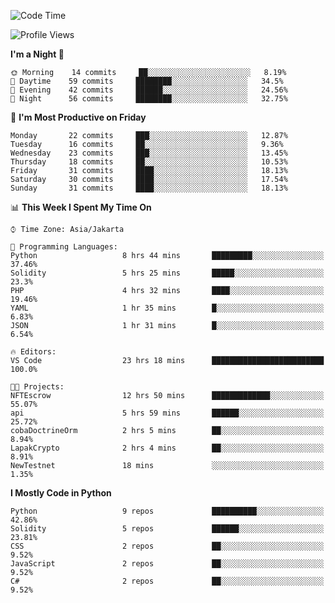 <!--START_SECTION:waka-->
![Code Time](http://img.shields.io/badge/Code%20Time-1%2C048%20hrs%2033%20mins-blue)

![Profile Views](http://img.shields.io/badge/Profile%20Views-3-blue)

**I'm a Night 🦉** 

```text
🌞 Morning    14 commits     ██░░░░░░░░░░░░░░░░░░░░░░░   8.19% 
🌆 Daytime    59 commits     ████████░░░░░░░░░░░░░░░░░   34.5% 
🌃 Evening    42 commits     ██████░░░░░░░░░░░░░░░░░░░   24.56% 
🌙 Night      56 commits     ████████░░░░░░░░░░░░░░░░░   32.75%

```
📅 **I'm Most Productive on Friday** 

```text
Monday       22 commits     ███░░░░░░░░░░░░░░░░░░░░░░   12.87% 
Tuesday      16 commits     ██░░░░░░░░░░░░░░░░░░░░░░░   9.36% 
Wednesday    23 commits     ███░░░░░░░░░░░░░░░░░░░░░░   13.45% 
Thursday     18 commits     ██░░░░░░░░░░░░░░░░░░░░░░░   10.53% 
Friday       31 commits     ████░░░░░░░░░░░░░░░░░░░░░   18.13% 
Saturday     30 commits     ████░░░░░░░░░░░░░░░░░░░░░   17.54% 
Sunday       31 commits     ████░░░░░░░░░░░░░░░░░░░░░   18.13%

```


📊 **This Week I Spent My Time On** 

```text
⌚︎ Time Zone: Asia/Jakarta

💬 Programming Languages: 
Python                   8 hrs 44 mins       █████████░░░░░░░░░░░░░░░░   37.46% 
Solidity                 5 hrs 25 mins       █████░░░░░░░░░░░░░░░░░░░░   23.3% 
PHP                      4 hrs 32 mins       ████░░░░░░░░░░░░░░░░░░░░░   19.46% 
YAML                     1 hr 35 mins        █░░░░░░░░░░░░░░░░░░░░░░░░   6.83% 
JSON                     1 hr 31 mins        █░░░░░░░░░░░░░░░░░░░░░░░░   6.54%

🔥 Editors: 
VS Code                  23 hrs 18 mins      █████████████████████████   100.0%

🐱‍💻 Projects: 
NFTEscrow                12 hrs 50 mins      █████████████░░░░░░░░░░░░   55.07% 
api                      5 hrs 59 mins       ██████░░░░░░░░░░░░░░░░░░░   25.72% 
cobaDoctrineOrm          2 hrs 5 mins        ██░░░░░░░░░░░░░░░░░░░░░░░   8.94% 
LapakCrypto              2 hrs 4 mins        ██░░░░░░░░░░░░░░░░░░░░░░░   8.91% 
NewTestnet               18 mins             ░░░░░░░░░░░░░░░░░░░░░░░░░   1.35%

```

**I Mostly Code in Python** 

```text
Python                   9 repos             ██████████░░░░░░░░░░░░░░░   42.86% 
Solidity                 5 repos             ██████░░░░░░░░░░░░░░░░░░░   23.81% 
CSS                      2 repos             ██░░░░░░░░░░░░░░░░░░░░░░░   9.52% 
JavaScript               2 repos             ██░░░░░░░░░░░░░░░░░░░░░░░   9.52% 
C#                       2 repos             ██░░░░░░░░░░░░░░░░░░░░░░░   9.52%

```



<!--END_SECTION:waka-->
